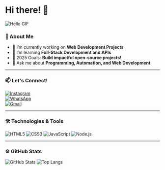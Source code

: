 # Hi there! 👋  

![Hello GIF](https://media.giphy.com/media/3o7TKpSPqXA4PUHfd6/giphy.gif)

### 🚀 About Me
- 🔭 I’m currently working on **Web Development Projects**
- 🌱 I’m learning **Full-Stack Development and APIs**
- 🎯 2025 Goals: **Build impactful open-source projects!**
- 💬 Ask me about **Programming, Automation, and Web Development**

---

### 📫 Let's Connect!
[![Instagram](https://img.shields.io/badge/Instagram-%23E4405F.svg?style=flat&logo=instagram&logoColor=white)](https://instagram.com/rege_15)  
[![WhatsApp](https://img.shields.io/badge/WhatsApp-%25D366.svg?style=flat&logo=whatsapp&logoColor=white)](https://wa.me/6282269240005)  
[![Gmail](https://img.shields.io/badge/Gmail-D14836?style=flat&logo=gmail&logoColor=white)](mailto:wpinfora@gmail.com)

---

### 🛠️ Technologies & Tools
![HTML5](https://img.shields.io/badge/HTML5-%23E34F26.svg?style=flat&logo=html5&logoColor=white)
![CSS3](https://img.shields.io/badge/CSS3-%231572B6.svg?style=flat&logo=css3&logoColor=white)
![JavaScript](https://img.shields.io/badge/JavaScript-%23F7DF1E.svg?style=flat&logo=javascript&logoColor=black)
![Node.js](https://img.shields.io/badge/Node.js-%2343853D.svg?style=flat&logo=node.js&logoColor=white)

---

### ⚙️ GitHub Stats
![GitHub Stats](https://github-readme-stats.vercel.app/api?username=regeid&show_icons=true&theme=radical)
![Top Langs](https://github-readme-stats.vercel.app/api/top-langs/?username=regeid&layout=compact&theme=radical)
